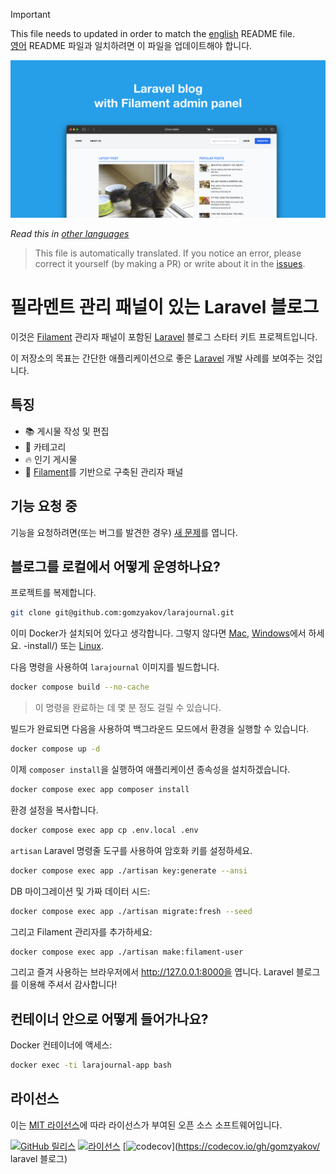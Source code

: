 >[!IMPORTANT]
>This file needs to updated in order to match the [english](/README.md) README file.  
>[영어](/README.md) README 파일과 일치하려면 이 파일을 업데이트해야 합니다.

![Filament 관리 패널이 포함된 Laravel 블로그](../docs/social-preview-en.png)

_Read this in [other languages](./Translations.md)_

>This file is automatically translated. If you notice an error, please correct it yourself (by making a PR) or write about it in the [issues](https://github.com/gomzyakov/larajournal/issues).

# 필라멘트 관리 패널이 있는 Laravel 블로그

이것은 [Filament](https://ilavelphp.com) 관리자 패널이 포함된 [Laravel](https://laravel.com) 블로그 스타터 키트 프로젝트입니다.

이 저장소의 목표는 간단한 애플리케이션으로 좋은 [Laravel](https://laravel.com) 개발 사례를 보여주는 것입니다.

## 특징

- 📚 게시물 작성 및 편집
- 🥑 카테고리
- 🔥 인기 게시물
- 🎉 [Filament](https://pillamentphp.com)를 기반으로 구축된 관리자 패널

## 기능 요청 중

기능을 요청하려면(또는 버그를 발견한 경우) [새 문제](https://github.com/gomzyakov/larajournal/issues/new)를 엽니다.

## 블로그를 로컬에서 어떻게 운영하나요?

프로젝트를 복제합니다.

```bash
git clone git@github.com:gomzyakov/larajournal.git
```

이미 Docker가 설치되어 있다고 생각합니다. 그렇지 않다면 [Mac](https://docs.docker.com/desktop/install/mac-install/), [Windows](https://docs.docker.com/desktop/install/windows)에서 하세요. -install/) 또는 [Linux](https://docs.docker.com/desktop/install/linux-install/).

다음 명령을 사용하여 `larajournal` 이미지를 빌드합니다.

```bash
docker compose build --no-cache
```

>이 명령을 완료하는 데 몇 분 정도 걸릴 수 있습니다.

빌드가 완료되면 다음을 사용하여 백그라운드 모드에서 환경을 실행할 수 있습니다.

```bash
docker compose up -d
```

이제 `composer install`을 실행하여 애플리케이션 종속성을 설치하겠습니다.

```bash
docker compose exec app composer install
```

환경 설정을 복사합니다.

```bash
docker compose exec app cp .env.local .env
```

`artisan` Laravel 명령줄 도구를 사용하여 암호화 키를 설정하세요.

```bash
docker compose exec app ./artisan key:generate --ansi
```

DB 마이그레이션 및 가짜 데이터 시드:

```bash
docker compose exec app ./artisan migrate:fresh --seed
```

그리고 Filament 관리자를 추가하세요:

```bash
docker compose exec app ./artisan make:filament-user
```

그리고 즐겨 사용하는 브라우저에서 http://127.0.0.1:8000을 엽니다. Laravel 블로그를 이용해 주셔서 감사합니다!

## 컨테이너 안으로 어떻게 들어가나요?

Docker 컨테이너에 액세스:

```bash
docker exec -ti larajournal-app bash
```

## 라이선스

이는 [MIT 라이선스](https://github.com/gomzyakov/php-code-style/blob/main/LICENSE)에 따라 라이선스가 부여된 오픈 소스 소프트웨어입니다.


[![GitHub 릴리스](https://img.shields.io/github/release/gomzyakov/larajournal.svg)](https://github.com/gomzyakov/larajournal/releases/latest)
[![라이선스](https://img.shields.io/badge/License-MIT-green.svg)](https://github.com/gomzyakov/larajournal/blob/development/LICENSE)
[![codecov](https://codecov.io/gh/gomzyakov/larajournal/branch/main/graph/badge.svg?token=4CYTVMVUYV)](https://codecov.io/gh/gomzyakov/ laravel 블로그)
